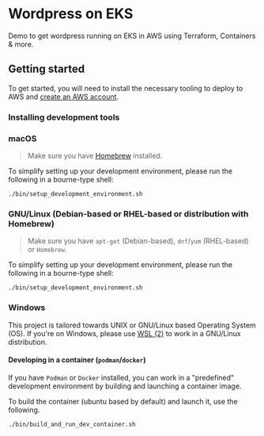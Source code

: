 # Wordpress on EKS

Demo to get wordpress running on EKS in AWS using Terraform, Containers & more.

## Getting started

To get started, you will need to install the necessary tooling to deploy to AWS and [create an AWS account](https://aws.amazon.com/resources/create-account/).

### Installing development tools

### macOS

> Make sure you have [Homebrew](https://brew.sh) installed.

To simplify setting up your development environment, please run the following in a bourne-type shell:

```shell
./bin/setup_development_environment.sh
```

### GNU/Linux (Debian-based or RHEL-based or distribution with Homebrew)

> Make sure you have `apt-get` (Debian-based), `dnf`/`yum` (RHEL-based) or `Homebrew`.

To simplify setting up your development environment, please run the following in a bourne-type shell:

```shell
./bin/setup_development_environment.sh
```

### Windows

This project is tailored towards UNIX or GNU/Linux based Operating System (OS). If you're on Windows, please use [WSL (2)](https://learn.microsoft.com/en-us/windows/wsl/install) to work in a GNU/Linux distribution.

#### Developing in a container (`podman`/`docker`)

If you have `Podman` or `Docker` installed, you can work in a "predefined" development environment by building and launching a container image.

To build the container (ubuntu based by default) and launch it, use the following.

```shell
./bin/build_and_run_dev_container.sh
```

